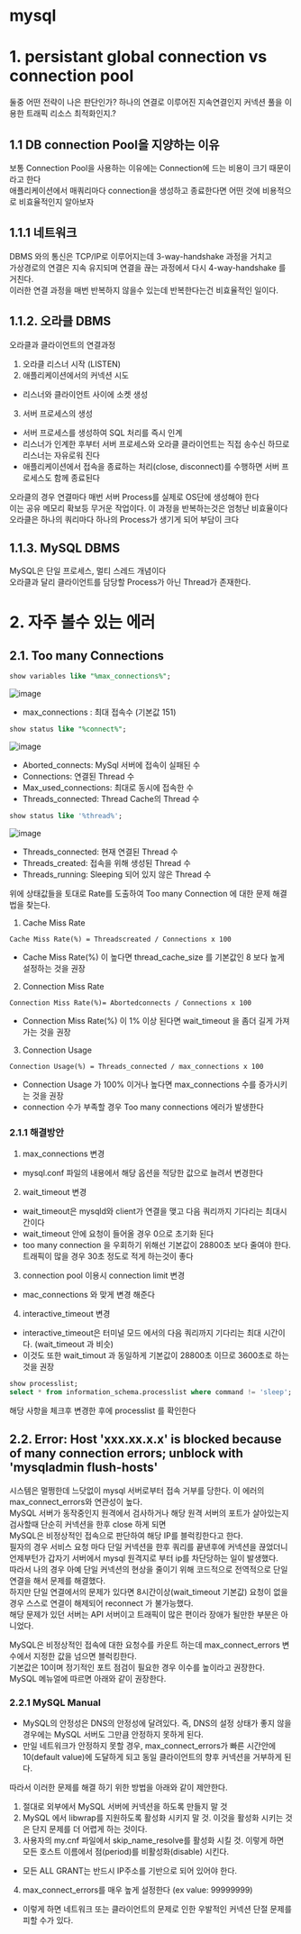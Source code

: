 # mysql

# 1. persistant global connection vs connection pool
둘중 어떤 전략이 나은 판단인가? 
하나의 연결로 이루어진 지속연결인지 커넥션 풀을 이용한 트래픽 리소스 최적화인지.? 
## 1.1 DB connection Pool을 지양하는 이유
보통 Connection Pool을 사용하는 이유에는 Connection에 드는 비용이 크기 때문이라고 한다  
애플리케이션에서 매쿼리마다 connection을 생성하고 종료한다면 어떤 것에 비용적으로 비효율적인지 알아보자

## 1.1.1 네트워크
DBMS 와의 통신은 TCP/IP로 이루어지는데 3-way-handshake 과정을 거치고  
가상경로의 연결은 지속 유지되며 연결을 끊는 과정에서 다시 4-way-handshake 를 거친다.  
이러한 연결 과정을 매번 반복하지 않을수 있는데 반복한다는건 비효율적인 일이다.

## 1.1.2. 오라클 DBMS
오라클과 클라이언트의 연결과정
1. 오라클 리스너 시작 (LISTEN)
2. 애플리케이션에서의 커넥션 시도 
- 리스너와 클라이언트 사이에 소켓 생성
3. 서버 프로세스의 생성
- 서버 프로세스를 생성하여 SQL 처리를 즉시 인계
- 리스너가 인계한 후부터 서버 프로세스와 오라클 클라이언트는 직접 송수신 하므로 리스너는 자유로워 진다
- 애플리케이션에서 접속을 종료하는 처리(close, disconnect)를 수행하면 서버 프로세스도 함께 종료된다  

오라클의 경우 연결마다 매번 서버 Process를 실제로 OS단에 생성해야 한다   
이는 공유 메모리 확보등 무거운 작업이다. 이 과정을 반복하는것은 엄청난 비효율이다  
오라클은 하나의 쿼리마다 하나의 Process가 생기게 되어 부담이 크다  

## 1.1.3. MySQL DBMS
MySQL은 단일 프로세스, 멀티 스레드 개념이다  
오라클과 달리 클라이언트를 담당할 Process가 아닌 Thread가 존재한다.  


# 2. 자주 볼수 있는 에러
## 2.1. Too many Connections

```sql
show variables like "%max_connections%";
```
![image](https://user-images.githubusercontent.com/41939976/218401943-6e4ff942-64b2-4699-9950-94a929710ecc.png)
- max_connections : 최대 접속수 (기본값 151)

```sql
show status like "%connect%";
```
![image](https://user-images.githubusercontent.com/41939976/218405817-4ae100a4-dfa0-4b3d-8d67-f03cae92fe0a.png)
- Aborted_connects: MySql 서버에 접속이 실패된 수
- Connections: 연결된 Thread 수
- Max_used_connections: 최대로 동시에 접속한 수
- Threads_connected: Thread Cache의 Thread 수

```sql
show status like '%thread%';
```
![image](https://user-images.githubusercontent.com/41939976/218406185-24f2544f-8ff2-4f15-b9ad-9c12b1b30b19.png)
- Threads_connected: 현재 연결된 Thread 수
- Threads_created: 접속을 위해 생성된 Thread 수
- Threads_running: Sleeping 되어 있지 않은 Thread 수

위에 상태값들을 토대로 Rate를 도출하여 Too many Connection 에 대한 문제 해결법을 찾는다.

1. Cache Miss Rate
```
Cache Miss Rate(%) = Threadscreated / Connections x 100
```
- Cache Miss Rate(%) 이 높다면 thread_cache_size 를 기본값인 8 보다 높게 설정하는 것을 권장
2. Connection Miss Rate
```
Connection Miss Rate(%)= Abortedconnects / Connections x 100
```
- Connection Miss Rate(%) 이 1% 이상 된다면 wait_timeout 을 좀더 길게 가져가는 것을 권장
3. Connection Usage
```
Connection Usage(%) = Threads_connected / max_connections x 100
```
- Connection Usage 가 100% 이거나 높다면 max_connections 수를 증가시키는 것을 권장
- connection 수가 부족할 경우 Too many connections 에러가 발생한다

### 2.1.1 해결방안
1. max_connections 변경
- mysql.conf 파일의 내용에서 해당 옵션을 적당한 값으로 늘려서 변경한다
2. wait_timeout 변경
- wait_timeout은 mysqld와 client가 연결을 맺고 다음 쿼리까지 기다리는 최대시간이다
- wait_timeout 안에 요청이 들어올 경우 0으로 초기화 된다
- too many connection 을 우회하기 위해선 기본값이 28800초 보다 줄여야 한다. 트래픽이 많을 경우 30초 정도로 적게 하는것이 좋다
3. connection pool 이용시 connection limit 변경
- mac_connections 와 맞게 변경 해준다
4. interactive_timeout 변경
- interactive_timeout은 터미널 모드 에서의 다음 쿼리까지 기다리는 최대 시간이다. (wait_timeout 과 비슷)
- 이것도 또한 wait_timout 과 동일하게 기본값이 28800초 이므로 3600초로 하는것을 권장

```sql
show processlist;
select * from information_schema.processlist where command != 'sleep';
```
해당 사항을 체크후 변경한 후에 processlist 를 확인한다

## 2.2. Error: Host 'xxx.xx.x.x' is blocked because of many connection errors; unblock with 'mysqladmin flush-hosts'

시스템은 멀쩡한데 느닷없이 mysql 서버로부터 접속 거부를 당한다. 이 에러의 max_connect_errors와 연관성이 높다.  
MySQL 서버가 동작중인지 원격에서 검사하거나 해당 원격 서버의 포트가 살아있는지 검사할때 단순히 커넥션을 한후 close 하게 되면  
MySQL은 비정상적인 접속으로 판단하여 해당 IP를 블럭킹한다고 한다.  
필자의 경우 서비스 요청 마다 단일 커넥션을 한후 쿼리를 끝낸후에 커넥션을 끊었더니 언제부턴가 갑자기 서버에서 mysql 원격지로 부터 ip를 차단당하는 일이 발생했다.  
따라서 나의 경우 아예 단일 커넥션의 현상을 줄이기 위해 코드적으로 전역적으로 단일 연결을 해서 문제를 해결했다.  
하지만 단일 연결에서의 문제가 있다면 8시간이상(wait_timeout 기본값) 요청이 없을 경우 스스로 연결이 해제되어 reconnect 가 불가능했다.  
해당 문제가 있던 서버는 API 서버이고 트래픽이 많은 편이라 장애가 될만한 부분은 아니었다.   

MySQL은 비정상적인 접속에 대한 요청수를 카운트 하는데 max_connect_errors 변수에서 지정한 값을 넘으면 블럭킹한다.  
기본값은 10이며 정기적인 포트 점검이 필요한 경우 이수를 높이라고 권장한다.  
MySQL 메뉴얼에 따르면 아래와 같이 권장한다. 

### 2.2.1 MySQL Manual

- MySQL의 안정성은 DNS의 안정성에 달려있다. 즉, DNS의 설정 상태가 좋지 않을 경우에는 MySQL 서버도 그만큼 안정하지 못하게 된다. 
- 만일 네트워크가 안정하지 못할 경우, max_connect_errors가 빠른 시간안에 10(default value)에 도달하게 되고 동일 클라이언트의 향후 커넥션을 거부하게 된다.  

따라서 이러한 문제를 해결 하기 위한 방법을 아래와 같이 제안한다.  
1. 절대로 외부에서 MySQL 서버에 커넥션을 하도록 만들지 말 것
2. MySQL 에서 libwrap를 지원하도록 활성화 시키지 말 것. 이것을 활성화 시키는 것은 단지 문제를 더 어렵게 하는 것이다.
3. 사용자의 my.cnf 파일에서 skip_name_resolve를 활성화 시킬 것. 이렇게 하면 모든 호스트 이름에서 점(period)를 비활성화(disable) 시킨다.  
- 모든 ALL GRANT는 반드시 IP주소를 기반으로 되어 있어야 한다.
4. max_connect_errors를 매우 높게 설정한다 (ex value: 99999999)
- 이렇게 하면 네트워크 또는 클라이언트의 문제로 인한 우발적인 커넥션 단절 문제를 피할 수가 있다.
